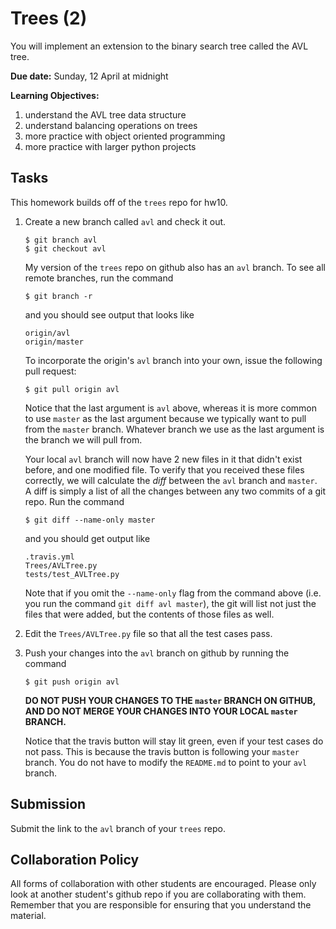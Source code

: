 # Trees (2)

You will implement an extension to the binary search tree called the AVL tree.

**Due date:**
Sunday, 12 April at midnight

**Learning Objectives:**

1. understand the AVL tree data structure
1. understand balancing operations on trees
1. more practice with object oriented programming
1. more practice with larger python projects 

## Tasks

This homework builds off of the `trees` repo for hw10.

1. Create a new branch called `avl` and check it out.
    ```
    $ git branch avl
    $ git checkout avl
    ```
    My version of the `trees` repo on github also has an `avl` branch.
    To see all remote branches, run the command
    ```
    $ git branch -r
    ```
    and you should see output that looks like
    ```
    origin/avl
    origin/master
    ```
    To incorporate the origin's `avl` branch into your own,
    issue the following pull request:
    ```
    $ git pull origin avl
    ```
    Notice that the last argument is `avl` above,
    whereas it is more common to use `master` as the last argument because we typically want to pull from the `master` branch.
    Whatever branch we use as the last argument is the branch we will pull from.

    Your local `avl` branch will now have 2 new files in it that didn't exist before,
    and one modified file.
    To verify that you received these files correctly,
    we will calculate the *diff* between the `avl` branch and `master`.
    A diff is simply a list of all the changes between any two commits of a git repo.
    Run the command
    ```
    $ git diff --name-only master
    ```
    and you should get output like
    ```
    .travis.yml
    Trees/AVLTree.py
    tests/test_AVLTree.py
    ```
    Note that if you omit the `--name-only` flag from the command above (i.e. you run the command `git diff avl master`),
    the git will list not just the files that were added,
    but the contents of those files as well.

2. Edit the `Trees/AVLTree.py` file so that all the test cases pass.

3. Push your changes into the `avl` branch on github by running the command
    ```
    $ git push origin avl
    ```
    **DO NOT PUSH YOUR CHANGES TO THE `master` BRANCH ON GITHUB,
    AND DO NOT MERGE YOUR CHANGES INTO YOUR LOCAL `master` BRANCH.**

    Notice that the travis button will stay lit green,
    even if your test cases do not pass.
    This is because the travis button is following your `master` branch.
    You do not have to modify the `README.md` to point to your `avl` branch.

## Submission

Submit the link to the `avl` branch of your `trees` repo.

## Collaboration Policy

All forms of collaboration with other students are encouraged.
Please only look at another student's github repo if you are collaborating with them.
Remember that you are responsible for ensuring that you understand the material.
